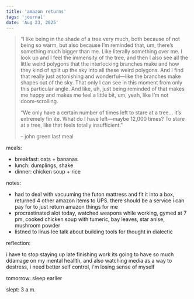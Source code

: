 ```yaml
---
title: 'amazon returns'
tags: 'journal'
date: 'Aug 23, 2025'
---
```


> “I like being in the shade of a tree very much, both because of not being so warm, but also because I’m reminded that, um, there’s something much bigger than me. Like literally something over me. I look up and I feel the immensity of the tree, and then I also see all the little weird polygons that the interlocking branches make and how they kind of split up the sky into all these weird polygons. And I find that really just astonishing and wonderful—like the branches make shapes out of the sky. That only I can see in this moment from only this particular angle. And like, uh, just being reminded of that makes me happy and makes me feel a little bit, um, yeah, like I’m not doom‑scrolling.
>
> “We only have a certain number of times left to stare at a tree… it’s extremely fin`ite. What do I have left—maybe 12,000 times? To stare at a tree, like that feels totally insufficient.”
>
> – john green last meal

meals:

- breakfast: oats + bananas
- lunch: dumplings, shake
- dinner: chicken soup + rice

notes:

- had to deal with vacuuming the futon mattress and fit it into a box, returned 4 other amazon items to UPS. there should be a service i can pay for to just return amazon things for me
- procrastinated alot today, watched weapons while working, gymed at 7 pm, cooked chicken soup with tumeric, bay leaves, star anise, mushroom powder
- listned to linus lee talk about building tools for thought in dialectic

reflection:

i have to stop staying up late finishing work its going to have so much ddamage on my mental heallth, and also watching media as a way to destress, i need better self control, i'm losing sense of myself

tomorrow: sleep earlier

slept: 3 a.m.
